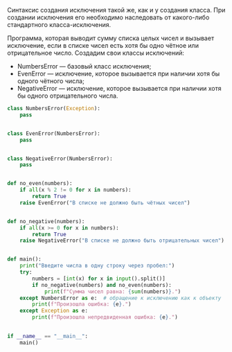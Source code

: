 Синтаксис создания исключения такой же, как и у создания класса. При создании исключения его необходимо наследовать от какого-либо стандартного класса-исключения.

Программа, которая выводит сумму списка целых чисел и вызывает исключение, если в списке чисел есть хотя бы одно чётное или отрицательное число. Создадим свои классы исключений:

- NumbersError — базовый класс исключения;
- EvenError — исключение, которое вызывается при наличии хотя бы одного чётного числа;
- NegativeError — исключение, которое вызывается при наличии хотя бы одного отрицательного числа.

```python
class NumbersError(Exception):
    pass


class EvenError(NumbersError):
    pass


class NegativeError(NumbersError):
    pass


def no_even(numbers):
    if all(x % 2 != 0 for x in numbers):
        return True
    raise EvenError("В списке не должно быть чётных чисел")


def no_negative(numbers):
    if all(x >= 0 for x in numbers):
        return True
    raise NegativeError("В списке не должно быть отрицательных чисел")


def main():
    print("Введите числа в одну строку через пробел:")
    try:
        numbers = [int(x) for x in input().split()]
        if no_negative(numbers) and no_even(numbers):
            print(f"Сумма чисел равна: {sum(numbers)}.")
    except NumbersError as e:  # обращение к исключению как к объекту
        print(f"Произошла ошибка: {e}.")
    except Exception as e:
        print(f"Произошла непредвиденная ошибка: {e}.")

        
if __name__ == "__main__":
    main()
```